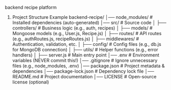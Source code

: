 backend recipe platform
1. Project Structure Example
backend-recipe/
│── node_modules/         # Installed dependencies (auto-generated)
│── src/                  # Source code
│   ├── controllers/      # Business logic (e.g., auth, recipes)
│   ├── models/           # Mongoose models (e.g., User.js, Recipe.js)
│   ├── routes/           # API routes (e.g., authRoutes.js, recipeRoutes.js)
│   ├── middlewares/      # Authentication, validation, etc.
│   ├── config/           # Config files (e.g., db.js for MongoDB connection)
│   ├── utils/            # Helper functions (e.g., error handlers)
│   ├── server.js         # Main entry point
│── .env                  # Environment variables (NEVER commit this!)
│── .gitignore            # Ignore unnecessary files (e.g., node_modules, .env)
│── package.json          # Project metadata & dependencies
│── package-lock.json     # Dependency lock file
│── README.md             # Project documentation
│── LICENSE               # Open-source license (optional)

